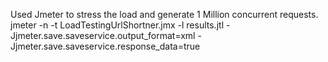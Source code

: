 Used Jmeter to stress the load and generate 1 Million concurrent requests.
jmeter -n -t LoadTestingUrlShortner.jmx -l results.jtl -Jjmeter.save.saveservice.output_format=xml -Jjmeter.save.saveservice.response_data=true
